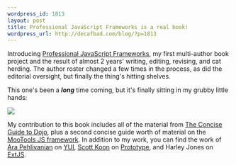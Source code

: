 ```yaml
--- 
wordpress_id: 1813
layout: post
title: Professional JavaScript Frameworks is a real book!
wordpress_url: http://decafbad.com/blog/?p=1813
---
```

Introducing [Professional JavaScript Frameworks][profjs], my first multi-author book project and the result of almost 2 years' writing, editing, revising, and cat herding.  The author roster changed a few times in the process, as did the editorial oversight, but finally the thing's hitting shelves.

This one's been a <strong><em>long</em></strong> time coming, but it's finally sitting in my grubby little hands:

<a href="http://www.flickr.com/photos/deusx/3840812372/"><img src="http://farm4.static.flickr.com/3583/3840812372_2d43e66612.jpg" /></a>

My contribution to this book includes all of the material from [The Concise Guide to Dojo][dojobook], plus a second concise guide worth of material on the [MooTools JS framework][mootools].  In addition to my work, you can find the work of [Ara Pehlivanian][ara] on [YUI][yui], [Scott Koon][koon] on [Prototype][prototype], and Harley Jones on [ExtJS][extjs].

[extjs]: http://extjs.com/
[prototype]: http://www.prototypejs.org/
[yui]: http://developer.yahoo.com/yui/
[ara]: http://arapehlivanian.com/
[koon]: http://www.lazycoder.com/weblog/
[profjs]: http://www.amazon.com/gp/product/047038459X?ie=UTF8&tag=0xdecafbad01-20&linkCode=as2&camp=1789&c%0D%0Areative=9325&creativeASIN=047038459X
[dojobook]: http://www.amazon.com/gp/product/0470452021?ie=UTF8&tag=0xdecafbad01-20&linkCode=as2&camp=1789&c%0D%0Areative=9325&creativeASIN=0470452021
[mootools]: http://mootools.net/
